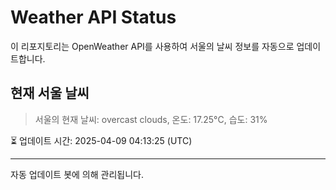 
# Weather API Status

이 리포지토리는 OpenWeather API를 사용하여 서울의 날씨 정보를 자동으로 업데이트합니다.

## 현재 서울 날씨
> 서울의 현재 날씨: overcast clouds, 온도: 17.25°C, 습도: 31%

⏳ 업데이트 시간: 2025-04-09 04:13:25 (UTC)

---
자동 업데이트 봇에 의해 관리됩니다.
